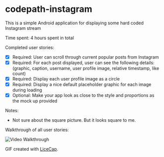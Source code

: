 # codepath-instagram

This is a simple Android application for displaying some hard coded Instagram stream

Time spent: 4 hours spent in total

Completed user stories:

 * [x] Required: User can scroll through current popular posts from Instagram
 * [x] Required: For each post displayed, user can see the following details: (graphic, caption, username, user profile image, relative timestamp, like count)
 * [x] Required: Display each user profile image as a circle
 * [x] Required: Display a nice default placeholder graphic for each image during loading
 * [x] Optional: Make your app look as close to the style and proportions as the mock up provided
 
Notes:

* Not sure about the square picture. But it looks square to me.

Walkthrough of all user stories:

![Video Walkthrough](http://i.imgur.com/RPBV6ui.gif)

GIF created with [LiceCap](http://www.cockos.com/licecap/).

